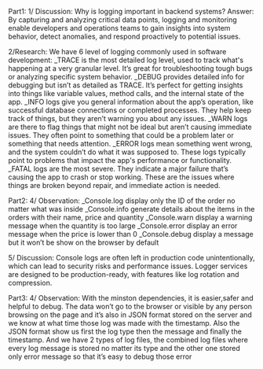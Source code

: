Part1:
1/ Discussion: Why is logging important in backend systems? 
Answer: By capturing and analyzing critical data points, logging and monitoring enable developers and operations teams to gain insights into system behavior, detect anomalies, and respond proactively to potential issues.

2/Research: 
We have 6 level of logging commonly used in software development:
_TRACE is the most detailed log level, used to track what's happening at a very granular level. It’s great for troubleshooting tough bugs or analyzing specific system behavior.
_DEBUG provides detailed info for debugging but isn’t as detailed as TRACE. It’s perfect for getting insights into things like variable values, method calls, and the internal state of the app.
_INFO logs give you general information about the app’s operation, like successful database connections or completed processes. They help keep track of things, but they aren’t warning you about any issues.
_WARN logs are there to flag things that might not be ideal but aren’t causing immediate issues. They often point to something that could be a problem later or something that needs attention.
_ERROR logs mean something went wrong, and the system couldn’t do what it was supposed to. These logs typically point to problems that impact the app's performance or functionality.
_FATAL logs are the most severe. They indicate a major failure that’s causing the app to crash or stop working. These are the issues where things are broken beyond repair, and immediate action is needed.

Part2:
4/ Observation:
_Console.log display only the ID of the order no matter what was inside
_Console.info generate details about the items in the orders with their name, price and quantity
_Console.warn display a warning message when the quantity is too large
_Console.error display an error message when the price is lower than 0
_Console.debug display a message but it won’t be show on the browser by default 

5/ Discussion:
Console logs are often left in production code unintentionally, which can lead to security risks and performance issues. Logger services are designed to be production-ready, with features like log rotation and compression.

Part3:
4/ Observation:
With the minston dependencies, it is easier,safer and helpful to debug. The data won’t go to the browser or visible by any person browsing on the page and it’s also in JSON format stored on the server and we know at what time those log was made with the timestamp.
Also the JSON format show us first the log type then the message and finally the timestamp.
And we have 2 types of log files, the combined log files where every log message is stored no matter its type and the other one stored only error message so that it’s easy to debug those error

